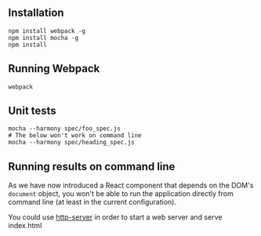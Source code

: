 ## Installation
```
npm install webpack -g
npm install mocha -g
npm install
```

## Running Webpack
```
webpack
```

## Unit tests
```
mocha --harmony spec/foo_spec.js
# The below won't work on command line
mocha --harmony spec/heading_spec.js
```

## Running results on command line
As we have now introduced a React component that depends on the DOM's
`document` object, you won't be able to run the application directly
from command line (at least in the current configuration).

You could use [http-server](https://www.npmjs.com/package/http-server) in order to start a web server and serve index.html

